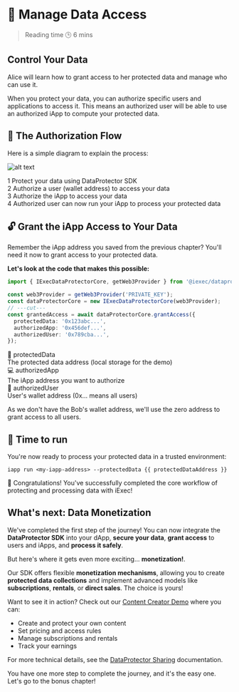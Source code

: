 <script setup>
import GrantAccess from '../../modules/helloWorld/GrantAccess.vue';
import { useWalletConnection } from '../../hooks/useWalletConnection.vue';

const { protectedDataAddress } = useWalletConnection();
</script>

# 🔑 Manage Data Access

> Reading time 🕒 6 mins

<div class="hero">
  <div class="hero-content">
    <h2>Control Your Data</h2>
    <p>Alice will learn how to grant access to her protected data and manage who can use it.</p>
  </div>
</div>

<div class="solution-note purple">
  <p>When you protect your data, you can authorize specific <span class="highlight">users</span> and <span class="highlight">applications</span> to access it. This means an authorized user will be able to use an authorized iApp to compute your protected data.</p>
</div>

## 🔐 The Authorization Flow

Here is a simple diagram to explain the process:

![alt text](/assets/hello-world/process.png)

<div class="process-steps">
  <div class="step">
    <span class="step-number">1</span>
    <span>Protect your data using DataProtector SDK</span>
  </div>
  <div class="step">
    <span class="step-number">2</span>
    <span>Authorize a user (wallet address) to access your data</span>
  </div>
  <div class="step">
    <span class="step-number">3</span>
    <span>Authorize the iApp to access your data</span>
  </div>
  <div class="step">
    <span class="step-number">4</span>
    <span>Authorized user can now run your iApp to process your protected data</span>
  </div>
</div>

## 🔓 Grant the iApp Access to Your Data

<div class="solution-note">
  <p>Remember the <span class="highlight">iApp address</span> you saved from the previous chapter? You'll need it now to grant access to your protected data.</p>
</div>

<GrantAccess />

**Let's look at the code that makes this possible:**

```ts twoslash
import { IExecDataProtectorCore, getWeb3Provider } from '@iexec/dataprotector';

const web3Provider = getWeb3Provider('PRIVATE_KEY');
const dataProtectorCore = new IExecDataProtectorCore(web3Provider);
// ---cut---
const grantedAccess = await dataProtectorCore.grantAccess({
  protectedData: '0x123abc...',
  authorizedApp: '0x456def...',
  authorizedUser: '0x789cba...',
});
```

<div class="requirements-list">
  <div class="requirement-item">
    <div class="requirement-title">📄 protectedData</div>
    <span>The protected data address (local storage for the demo)</span>
  </div>
  
  <div class="requirement-item">
    <div class="requirement-title">💻 authorizedApp</div>
    <span>The iApp address you want to authorize</span>
  </div>
  
  <div class="requirement-item">
    <div class="requirement-title">👤 authorizedUser</div>
    <span>User's wallet address (0x... means all users)</span>
  </div>
</div>

<div class="solution-note purple">
  <p>As we don't have the Bob's wallet address, we'll use the zero address to grant access to all users.</p>
</div>

## 🏃 Time to run

You're now ready to process your protected data in a trusted environment:

```sh-vue
iapp run <my-iapp-address> --protectedData {{ protectedDataAddress }}
```

<div class="solution-note green">
  <p>🎉 Congratulations! You've successfully completed the core workflow of protecting and processing data with iExec!</p>
</div>

## What's next: Data Monetization

We've completed the first step of the journey! You can now integrate the
**DataProtector SDK** into your dApp, **secure your data**, **grant access** to
users and iApps, and **process it safely**.

But here's where it gets even more exciting... **monetization!**.

Our SDK offers flexible **monetization mechanisms**, allowing you to create
**protected data collections** and implement advanced models like
**subscriptions**, **rentals**, or **direct sales**. The choice is yours!

Want to see it in action? Check out our
[Content Creator Demo](https://demo.iex.ec/content-creator/) where you can:

- Create and protect your own content
- Set pricing and access rules
- Manage subscriptions and rentals
- Track your earnings

For more technical details, see the
[DataProtector Sharing](https://beta.tools.docs.iex.ec/tools/dataProtector/dataProtectorSharing.html)
documentation.

<div class="solution-note green">
    <p>You have one more step to complete the journey, and it's the easy one. Let's go to the bonus chapter!</p>
</div>

